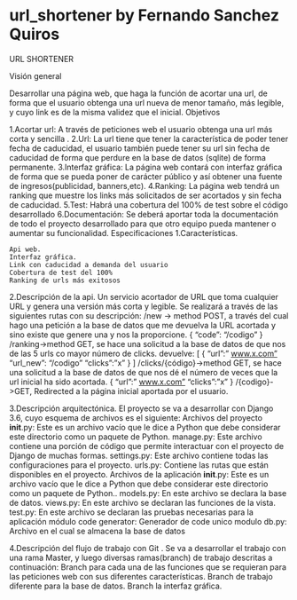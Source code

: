 # url_shortener by Fernando Sanchez Quiros


URL SHORTENER

Visión general

Desarrollar una página web, que haga la función de acortar una url, de forma que el usuario obtenga una url nueva de menor tamaño, más legible,  y cuyo link es de la misma validez que el inicial.
Objetivos

  1.Acortar url: A través de peticiones web el usuario obtenga una url más corta y sencilla .
  2.Url: La url tiene que tener la característica de poder tener fecha de caducidad, el usuario también puede tener su url sin fecha de caducidad de forma que perdure en la base de datos (sqlite) de forma permanente. 
  3.Interfaz gráfica: La página web contará con interfaz gráfica de forma que se pueda poner de carácter público y así obtener una fuente de ingresos(publicidad, banners,etc).
  4.Ranking: La página web tendrá un ranking que muestre los links más solicitados de ser acortados y sin fecha de caducidad.
  5.Test: Habrá una cobertura del 100% de test sobre el código desarrollado 
  6.Documentación: Se deberá aportar toda la documentación de todo el proyecto desarrollado para que otro equipo pueda mantener o  aumentar su funcionalidad.
Especificaciones
  1.Características.

    Api web.
    Interfaz gráfica.
    Link con caducidad a demanda del usuario
    Cobertura de test del 100%
    Ranking de urls más exitosos

  2.Descripción de la api.
    Un servicio acortador de URL que toma cualquier URL y genera una versión más corta y legible. Se realizará a través de las siguientes rutas con su descripción:
    /new -> method POST, a través del cual hago una petición a la base de datos que me devuelva la URL acortada y sino existe que genere una y nos la proporcione.
    {
    “code”: “/codigo”
    }
    /ranking->method GET, se hace una solicitud a la base de datos de que nos de las 5 urls co mayor número de clicks.
    devuelve:
    [
    {
    “url”:” www.x.com”
    “url_new”: “/codigo”
    “clicks”:”x”
    }
    ]
    /clicks/{código}->method GET, se hace una solicitud a la base de datos de que nos dé el número de veces que la url inicial ha sido acortada.
    {
    “url”:” www.x.com”
    “clicks”:”x”
    }
    /{codigo}->GET, Redirected a la página inicial aportada por el usuario.






  3.Descripción arquitectónica.
    El proyecto se va a desarrollar con Django 3.6, cuyo esquema de archivos es el siguiente:
    Archivos del proyecto
    __init__.py: Este es un archivo vacío que le dice a Python que debe considerar este directorio como un paquete de Python.
    manage.py: Este archivo contiene una porción de código que permite interactuar con el proyecto de Django de muchas formas. 
    settings.py: Este archivo contiene todas las configuraciones para el proyecto.
    urls.py: Contiene las rutas que están disponibles en el proyecto.
    Archivos de la aplicación
    __init__.py: Este es un archivo vacío que le dice a Python que debe considerar este directorio como un paquete de Python..
    models.py: En este archivo se declara la base de datos.
    views.py: En este archivo se declaran las funciones de la vista.
    test.py: En este archivo se declaran las pruebas necesarias para la aplicación
    módulo code generator: Generador de code unico
    modulo db.py: Archivo en el cual se almacena la base de datos





  4.Descripción del flujo de trabajo con Git .
    Se va a desarrollar el trabajo con una rama Master, y luego diversas ramas(branch) de trabajo descritas a continuación:
    Branch para cada una de las funciones que se requieran para las peticiones web con sus diferentes características.
    Branch de trabajo diferente para la base de datos.
    Branch la interfaz gráfica.


